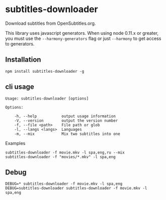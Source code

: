 # subtitles-downloader

Download subtitles from OpenSubtitles.org.

This library uses javascript generators. When using node 0.11.x or greater, you must use the `--harmony-generators` flag or just `--harmony` to get access to generators.

## Installation

    npm install subtitles-downloader -g

## cli usage

    Usage: subtitles-downloader [options]

    Options:

        -h, --help           output usage information
        -V, --version        output the version number
        -f, --file <path>    File path or glob
        -l, --langs <langs>  Languages
        -m, --mix            Mix two subtitles into one


Examples

    subtitles-downloader -f movie.mkv -l spa,eng,ru --mix
    subtitles-downloader -f "movies/*.mkv" -l spa,eng

## Debug

    DEBUG=* subtitles-downloader -f movie.mkv -l spa,eng
    DEBUG=subtitles-downloader subtitles-downloader -f movie.mkv -l spa,eng

